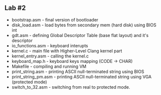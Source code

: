 ## Lab #2

* bootstrap.asm - final version of bootloader
* disk_load.asm - load bytes from secondary mem (hard disk) using BIOS int
* gdt.asm - defining Global Descriptor Table (base flat layout) and it's descriptor
* io_functions.asm - keyboard interupts 
* kernel.c - main file with Higher-Level Clang kernel part
* kernel_entry.asm - calling the kernel.c
* keyboard_map.h - keyboard keys mapping (CODE -> CHAR)
* Makefile - compiling and running VM
* print_string.asm - printing ASCII null-terminated string using BIOS
* print_string_pm.asm - printing ASCII null-terminated string using VGA (protected mode)
* switch_to_32.asm - switching from real to protected mode.
